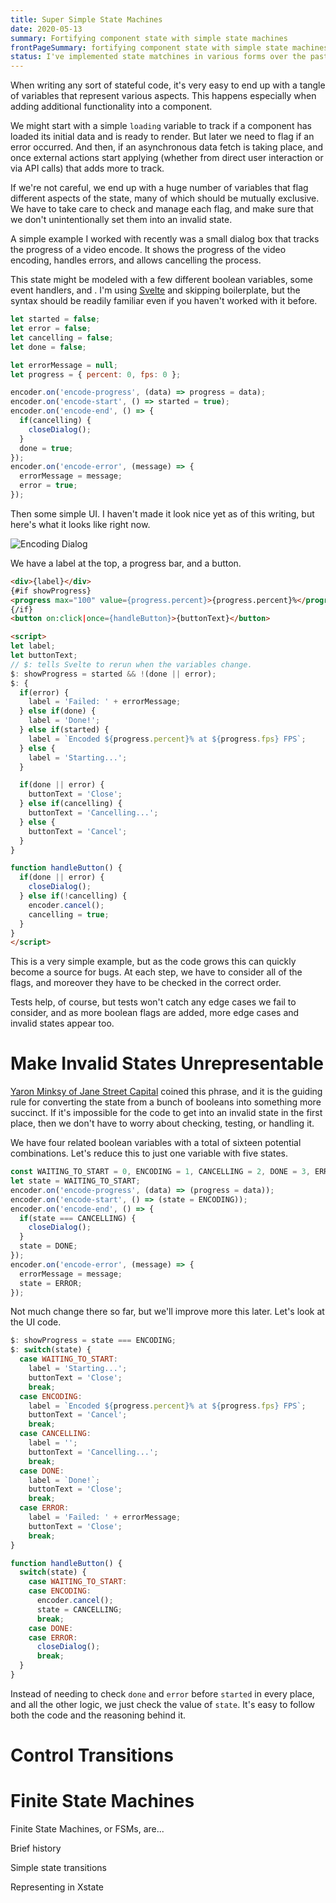 ```yaml
---
title: Super Simple State Machines
date: 2020-05-13
summary: Fortifying component state with simple state machines
frontPageSummary: fortifying component state with simple state machines
status: I've implemented state matchines in various forms over the past couple of decades.
---
```


When writing any sort of stateful code, it's very easy to end up with a tangle of variables that represent various aspects. This happens especially when adding additional functionality into a component.

We might start with a simple `loading` variable to track if a component has loaded its initial data and is ready to render. But later we need to flag if an error occurred. And then, if an asynchronous data fetch is taking place, and once external actions start applying (whether from direct user interaction or via API calls) that adds more to track.

If we're not careful, we end up with a huge number of variables that flag different aspects of the state, many of which should be mutually exclusive. We have to take care to check and manage each flag, and make sure that we don't unintentionally set them into an invalid state.

A simple example I worked with recently was a small dialog box that tracks the progress of a video encode. It shows the progress of the video encoding, handles errors, and allows cancelling the process.

This state might be modeled with a few different boolean variables, some event handlers, and . I'm using [Svelte](https://svelte.dev) and skipping boilerplate, but the syntax should be readily familiar even if you haven't worked with it before.

```js
let started = false;
let error = false;
let cancelling = false;
let done = false;

let errorMessage = null;
let progress = { percent: 0, fps: 0 };

encoder.on('encode-progress', (data) => progress = data);
encoder.on('encode-start', () => started = true);
encoder.on('encode-end', () => {
  if(cancelling) {
    closeDialog();
  }
  done = true;
});
encoder.on('encode-error', (message) => {
  errorMessage = message;
  error = true;
});
```

Then some simple UI. I haven't made it look nice yet as of this writing, but here's what it looks like right now.

![Encoding Dialog](encoding-dialog.png)

We have a label at the top, a progress bar, and a button.

```html
<div>{label}</div>
{#if showProgress}
<progress max="100" value={progress.percent}>{progress.percent}%</progress>
{/if}
<button on:click|once={handleButton}>{buttonText}</button>

<script>
let label;
let buttonText;
// $: tells Svelte to rerun when the variables change.
$: showProgress = started && !(done || error);
$: {
  if(error) {
    label = 'Failed: ' + errorMessage;
  } else if(done) {
    label = 'Done!';
  } else if(started) {
    label = `Encoded ${progress.percent}% at ${progress.fps} FPS`;
  } else {
    label = 'Starting...';
  }

  if(done || error) {
    buttonText = 'Close';
  } else if(cancelling) {
    buttonText = 'Cancelling...';
  } else {
    buttonText = 'Cancel';
  }
}

function handleButton() {
  if(done || error) {
    closeDialog();
  } else if(!cancelling) {
    encoder.cancel();
    cancelling = true;
  }
}
</script>
```

This is a very simple example, but as the code grows this can quickly become a source for bugs. At each step, we have to consider all of the flags, and moreover they have to be checked in the correct order.

Tests help, of course, but tests won't catch any edge cases we fail to consider, and as more boolean flags are added, more edge cases and invalid states appear too.

# Make Invalid States Unrepresentable

[Yaron Minksy of Jane Street Capital](https://blog.janestreet.com/effective-ml-revisited/) coined this phrase, and it is the guiding rule for converting the state from a bunch of booleans into something more succinct. If it's impossible for the code to get into an invalid state in the first place, then we don't have to worry about checking, testing, or handling it.

We have four related boolean variables with a total of sixteen potential combinations. Let's reduce this to just one variable with five states.

```js
const WAITING_TO_START = 0, ENCODING = 1, CANCELLING = 2, DONE = 3, ERROR = 4;
let state = WAITING_TO_START;
encoder.on('encode-progress', (data) => (progress = data));
encoder.on('encode-start', () => (state = ENCODING));
encoder.on('encode-end', () => {
  if(state === CANCELLING) {
    closeDialog();
  }
  state = DONE;
});
encoder.on('encode-error', (message) => {
  errorMessage = message;
  state = ERROR;
});

```

Not much change there so far, but we'll improve more this later. Let's look at the UI code.

```js
$: showProgress = state === ENCODING;
$: switch(state) {
  case WAITING_TO_START:
    label = 'Starting...';
    buttonText = 'Close';
    break;
  case ENCODING:
    label = `Encoded ${progress.percent}% at ${progress.fps} FPS`;
    buttonText = 'Cancel';
    break;
  case CANCELLING:
    label = '';
    buttonText = 'Cancelling...';
    break;
  case DONE:
    label = `Done!`;
    buttonText = 'Close';
    break;
  case ERROR:
    label = 'Failed: ' + errorMessage;
    buttonText = 'Close';
    break;
}

function handleButton() {
  switch(state) {
    case WAITING_TO_START:
    case ENCODING:
      encoder.cancel();
      state = CANCELLING;
      break;
    case DONE:
    case ERROR:
      closeDialog();
      break;
  }
}
```

Instead of needing to check `done` and `error` before `started` in every place, and all the other logic, we just check the value of `state`. It's easy to follow both the code and the reasoning behind it.

# Control Transitions



# Finite State Machines

Finite State Machines, or FSMs, are...

Brief history

Simple state transitions

Representing in Xstate






